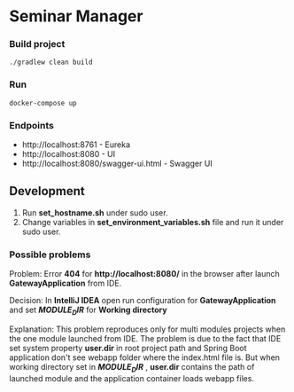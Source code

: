 # Seminar Manager

### Build project
`./gradlew clean build`

### Run
`docker-compose up`

### Endpoints
- http://localhost:8761 - Eureka 
- http://localhost:8080 - UI
- http://localhost:8080/swagger-ui.html - Swagger UI


## Development

1. Run **set_hostname.sh** under sudo user.
2. Change variables in **set_environment_variables.sh** file and run it under sudo user.

### Possible problems

Problem: Error **404** for **http://localhost:8080/** in the browser after launch **GatewayApplication** from IDE.

Decision: In **IntelliJ IDEA** open run configuration for **GatewayApplication** and set **$MODULE_DIR$** for **Working directory**

Explanation: This problem reproduces only for multi modules projects when the one module launched from IDE. 
The problem is due to the fact that IDE set system property **user.dir** in root project path and Spring Boot application don't see webapp folder where the index.html file is.
But when working directory set in **$MODULE_DIR$** , **user.dir** contains the path of launched module and the application container loads webapp files. 
